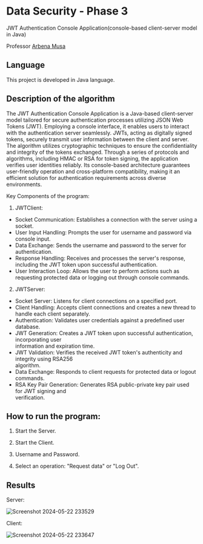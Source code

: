 # Data Security - Phase 3
JWT Authentication Console Application(console-based client-server model in Java)

Professor [Arbena Musa](https://github.com/ArbenaMusa)

## Language
This project is developed in Java language.

## Description of the algorithm

The JWT Authentication Console Application is a Java-based client-server model tailored for secure authentication processes utilizing JSON Web Tokens (JWT). Employing a console interface, it enables users to interact with the authentication server seamlessly. JWTs, acting as digitally signed tokens, securely transmit user information between the client and server. The algorithm utilizes cryptographic techniques to ensure the confidentiality and integrity of the tokens exchanged. Through a series of protocols and algorithms, including HMAC or RSA for token signing, the application verifies user identities reliably. Its console-based architecture guarantees user-friendly operation and cross-platform compatibility, making it an efficient solution for authentication requirements across diverse environments.

 Key Components of the program:

1. JWTClient:
  - Socket Communication: Establishes a connection with the server using a socket.
  - User Input Handling: Prompts the user for username and password via console input.
  - Data Exchange: Sends the username and password to the server for authentication.
  - Response Handling: Receives and processes the server's response, including the JWT token upon successful authentication.
  - User Interaction Loop: Allows the user to perform actions such as requesting protected data or logging out through console commands.
2. JWTServer:
  - Socket Server: Listens for client connections on a specified port.
  - Client Handling: Accepts client connections and creates a new thread to handle each client separately.
  - Authentication: Validates user credentials against a predefined user database.
  - JWT Generation: Creates a JWT token upon successful authentication, incorporating user     
    information and expiration time.
  - JWT Validation: Verifies the received JWT token's authenticity and integrity using RSA256  
    algorithm.
  - Data Exchange: Responds to client requests for protected data or logout commands.
  - RSA Key Pair Generation: Generates RSA public-private key pair used for JWT signing and   
  verification.

## How to run the program:
1. Start the Server.

2. Start the Client.

3. Username and Password.

4. Select an operation: "Request data" or  "Log Out".


## Results 

Server:

![Screenshot 2024-05-22 233529](https://github.com/mirgetagashi/JWT-Authentication-Console-Application/assets/154754089/48323b70-b847-428c-bae9-61063950cfc3)


Client:

![Screenshot 2024-05-22 233647](https://github.com/mirgetagashi/JWT-Authentication-Console-Application/assets/154754089/1d91e334-6e85-4e00-8254-a182aa3366ef)




